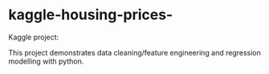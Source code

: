 # kaggle-housing-prices-

Kaggle project: 

This project demonstrates data cleaning/feature engineering and regression modelling with python. 
